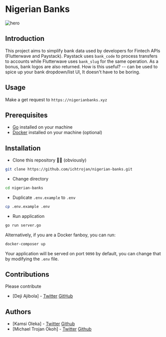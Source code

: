 # Nigerian Banks

![hero](https://res.cloudinary.com/ichtrojan/image/upload/v1594159123/ngbanks_kzboia.png)

## Introduction

This project aims to simplify bank data used by developers for Fintech APIs (Flutterwave and Paystack). Paystack uses `bank_code` to process transfers to accounts while Flutterwave uses `bank_slug` for the same operation. As a bonus, bank logos are also returned. How is this useful? -- can be used to spice up your bank dropdown/list UI, It doesn't have to be boring.

## Usage

Make a get request to `https://nigerianbanks.xyz`

## Prerequisites
* [Go](https://golang.org) installed on your machine
* [Docker](https://docker.com) installed on your machine (optional)

## Installation

* Clone this repository 🤷‍♂️ (obviously)

```bash
git clone https://github.com/ichtrojan/nigerian-banks.git
```

* Change directory

```bash
cd nigerian-banks
```

* Duplicate `.env.example` to `.env`

```bash
cp .env.example .env
```

* Run application

```bash
go run server.go
```

Alternatively, if you are a Docker fanboy, you can run:

```bash
docker-composer up
```

Your application will be served on port `9090` by default, you can change that by modifying the `.env` file.

## Contributions

Please contribute
* [Deji Ajibola] - [Twitter](https://twitter.com/damndeji) [GitHub](https://github.com/youthtrouble)

## Authors

* [Kamsi Oleka] - [Twitter](https://twitter.com/Eze_Mmuo) [Github](https://github.com/kamsy)
* [Michael Trojan Okoh] - [Twitter](https://twitter.com/ichtrojan) [Github](https://github.com/ichtrojan)
